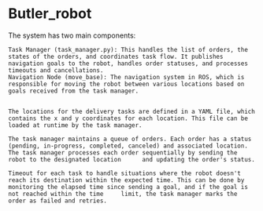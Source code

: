 # Butler_robot
The system has two main components:

    Task Manager (task_manager.py): This handles the list of orders, the states of the orders, and coordinates task flow. It publishes navigation goals to the robot, handles order statuses, and processes timeouts and cancellations.
    Navigation Node (move_base): The navigation system in ROS, which is responsible for moving the robot between various locations based on goals received from the task manager.

    
    The locations for the delivery tasks are defined in a YAML file, which contains the x and y coordinates for each location. This file can be loaded at runtime by the task manager.

    The task manager maintains a queue of orders. Each order has a status (pending, in-progress, completed, canceled) and associated location. The task manager processes each order sequentially by sending the robot to the designated location      and updating the order's status.

    Timeout for each task to handle situations where the robot doesn't reach its destination within the expected time. This can be done by monitoring the elapsed time since sending a goal, and if the goal is not reached within the time     limit, the task manager marks the order as failed and retries.


    
